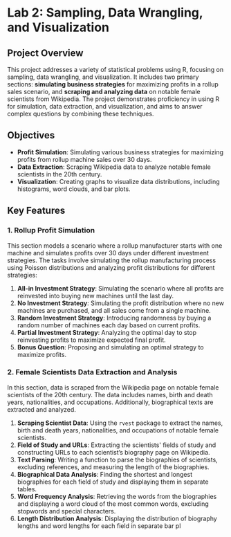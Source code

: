# Lab 2: Sampling, Data Wrangling, and Visualization

## Project Overview

This project addresses a variety of statistical problems using R, focusing on sampling, data wrangling, and visualization. It includes two primary sections: **simulating business strategies** for maximizing profits in a rollup sales scenario, and **scraping and analyzing data** on notable female scientists from Wikipedia. The project demonstrates proficiency in using R for simulation, data extraction, and visualization, and aims to answer complex questions by combining these techniques.

## Objectives

- **Profit Simulation**: Simulating various business strategies for maximizing profits from rollup machine sales over 30 days.
- **Data Extraction**: Scraping Wikipedia data to analyze notable female scientists in the 20th century.
- **Visualization**: Creating graphs to visualize data distributions, including histograms, word clouds, and bar plots.

## Key Features

### 1. Rollup Profit Simulation

This section models a scenario where a rollup manufacturer starts with one machine and simulates profits over 30 days under different investment strategies. The tasks involve simulating the rollup manufacturing process using Poisson distributions and analyzing profit distributions for different strategies:

1. **All-in Investment Strategy**: Simulating the scenario where all profits are reinvested into buying new machines until the last day.
2. **No Investment Strategy**: Simulating the profit distribution where no new machines are purchased, and all sales come from a single machine.
3. **Random Investment Strategy**: Introducing randomness by buying a random number of machines each day based on current profits.
4. **Partial Investment Strategy**: Analyzing the optimal day to stop reinvesting profits to maximize expected final profit.
5. **Bonus Question**: Proposing and simulating an optimal strategy to maximize profits.

### 2. Female Scientists Data Extraction and Analysis

In this section, data is scraped from the Wikipedia page on notable female scientists of the 20th century. The data includes names, birth and death years, nationalities, and occupations. Additionally, biographical texts are extracted and analyzed.

1. **Scraping Scientist Data**: Using the `rvest` package to extract the names, birth and death years, nationalities, and occupations of notable female scientists.
2. **Field of Study and URLs**: Extracting the scientists' fields of study and constructing URLs to each scientist’s biography page on Wikipedia.
3. **Text Parsing**: Writing a function to parse the biographies of scientists, excluding references, and measuring the length of the biographies.
4. **Biographical Data Analysis**: Finding the shortest and longest biographies for each field of study and displaying them in separate tables.
5. **Word Frequency Analysis**: Retrieving the words from the biographies and displaying a word cloud of the most common words, excluding stopwords and special characters.
6. **Length Distribution Analysis**: Displaying the distribution of biography lengths and word lengths for each field in separate bar pl
